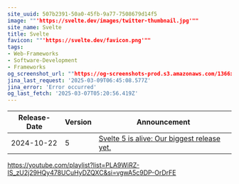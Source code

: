 ```yaml
---
site_uuid: 507b2391-50a0-45fb-9a77-7508679d14f5
image: ""'https://svelte.dev/images/twitter-thumbnail.jpg'""
site_name: Svelte
title: Svelte
favicon: ""'https://svelte.dev/favicon.png'""
tags:
- Web-Frameworks
- Software-Development
- Frameworks
og_screenshot_url: ""https://og-screenshots-prod.s3.amazonaws.com/1366x768/80/false/d5ce42d3352af3144b253670b8c6e9d274edd84ae1a6d00f4bcb57078b7e303f.jpeg""
jina_last_request: '2025-03-09T06:45:08.577Z'
jina_error: 'Error occurred'
og_last_fetch: '2025-03-07T05:20:56.419Z'
---
```


| Release-Date | Version | Announcement                                                                             |
| ------------ | ------- | ---------------------------------------------------------------------------------------- |
| 2024-10-22   | 5       | [Svelte 5 is alive: Our biggest release yet.](https://svelte.dev/blog/svelte-5-is-alive) |


https://youtube.com/playlist?list=PLA9WiRZ-IS_zU2j29HQy478UCuHyDZQXC&si=vgwA5c9DP-OrDrFE